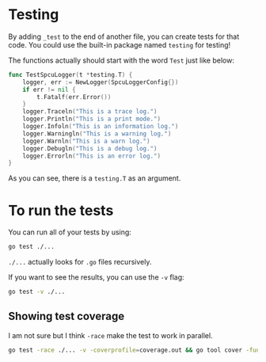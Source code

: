 # Testing

By adding `_test` to the end of another file, you can create tests for that code. You could use the built-in package named `testing` for testing!

The functions actually should start with the word `Test` just like below:

```go
func TestSpcuLogger(t *testing.T) {
	logger, err := NewLogger(SpcuLoggerConfig{})
	if err != nil {
		t.Fatalf(err.Error())
	}
	logger.Traceln("This is a trace log.")
	logger.Println("This is a print mode.")
	logger.Infoln("This is an information log.")
	logger.Warningln("This is a warning log.")
	logger.Warnln("This is a warn log.")
	logger.Debugln("This is a debug log.")
	logger.Errorln("This is an error log.")
}
```

As you can see, there is a `testing.T` as an argument.

# To run the tests

You can run all of your tests by using:

```bash
go test ./...
```

`./...` actually looks for `.go` files recursively.

If you want to see the results, you can use the `-v` flag:

```bash
go test -v ./...
```

## Showing test coverage

I am not sure but I think `-race` make the test to work in parallel.

```bash
go test -race ./... -v -coverprofile=coverage.out && go tool cover -func=coverage.out
```